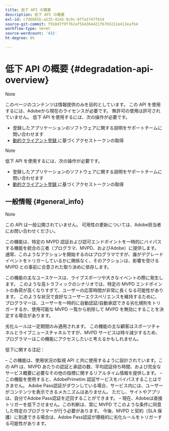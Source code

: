 ```yaml
---
title: 低下 API の概要
description: 低下 API の概要
exl-id: c7d6685b-a235-42eb-9c9c-0ffa1747f614
source-git-commit: f918d7f9f7b2af5b4364421f6703211e413eafb4
workflow-type: tm+mt
source-wordcount: '431'
ht-degree: 0%

---
```


# 低下 API の概要 {#degradation-api-overview}

>[!NOTE]
>
>このページのコンテンツは情報提供のみを目的としています。 この API を使用するには、Adobeから現在のライセンスが必要です。 無許可の使用は許可されていません。
>低下 API を使用するには、次の操作が必要です。
>- 登録したアプリケーションのソフトウェアに関する説明をサポートチームに問い合わせます
>- [ 動的クライアント登録 ](dynamic-client-registration.md) に基づくアクセストークンの取得
> 

>[!NOTE]
>
>低下 API を使用するには、次の操作が必要です。
>- 登録したアプリケーションのソフトウェアに関する説明をサポートチームに問い合わせます
>- [ 動的クライアント登録 ](dynamic-client-registration.md) に基づくアクセストークンの取得
> 

## 一般情報 {#general_info}

>[!NOTE]
>
>この API は一般公開されていません。 可用性の更新については、Adobe担当者にお問い合わせください。

この機能は、特定の MVPD 認証および認可エンドポイントを一時的にバイパスする機能を統合の三者（プログラマ、MVPD、およびAdobe）に提供します。 通常、このようなアクションを開始するのはプログラマですが、誰がデグレード イベントをトリガーしているかに関係なく、そのアクションは、影響を受ける MVPD との事前に合意された取り決めに依存します。

この機能の主なユースケースは、ライブスポーツや大きなイベントの際に発生します。 このような高トラフィックのシナリオでは、特定の MVPD エンドポイントの負荷が高くなりすぎて、ユーザーの応答時間が非常に長くなる可能性があります。 このような状況で良好なユーザーエクスペリエンスを維持するために、プログラマーは、ユーザーを一時的に自動認証/自動承認できる劣化規則をトリガーするか、使用可能な MVPD 一覧から削除して MVPD を無効にすることを決定する場合があります。

劣化ルールは一定期間のみ適用されます。 この機能の主な顧客はスポーツチャネルとライブニュースチャネルですが、MVPD サービスは時々減少するため、プログラマーはこの機能にアクセスしたいと考えるかもしれません。

低下に関する注記：

 – この機能は、使用状況の監視 API と共に使用するように設計されています。この API は、MVPD あたりの認証と承認の数、平均認証待ち時間、および完全なサービス概要に必要なその他の指標に関するリアルタイム情報を提供します。
 – この機能を使用すると、AdobePrimetim 認証サービスをバイパスすることはできません。 Adobe Pass認証がダウンしている場合、サービス内には、ユーザーがコンテンツを表示できるメカニズムはありません。 ただし、サイトやアプリは、自分でAdobe Pass認証を迂回することができます。
 – 現在、Adobeは直接トリガーを低下させません。この判断は、常に MVPD でこのような条件に同意した特定のプログラマーが行う必要があります。 今後、MVPD と契約（SLA 保護）に到達できる場合は、Adobe Pass認証が積極的に劣化ルールをトリガーする可能性があります。

<!--
## Related Information {#related}

- [ESM API](/help/authentication/entitlement-service-monitoring-api.md)
- [Server-side Metrics](/help/authentication/understanding-serverside-metrics.md)
-->
